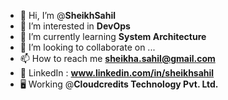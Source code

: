 - 👋 Hi, I’m @**SheikhSahil**
- 👀 I’m interested in **DevOps**
- 🌱 I’m currently learning **System Architecture**
- 💞️ I’m looking to collaborate on ...
- 📫 How to reach me **sheikha.sahil@gmail.com**
- 📲 LinkedIn : **www.linkedin.com/in/sheikhsahil**
- 🖥️ Working @**Cloudcredits Technology Pvt. Ltd.**



<!---
SheikhSahil-SDE/SheikhSahil-SDE is a ✨ special ✨ repository because its `README.md` (this file) appears on your GitHub profile.
You can click the Preview link to take a look at your changes.
--->
